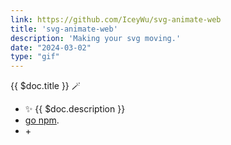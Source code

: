 ```yaml
---
link: https://github.com/IceyWu/svg-animate-web
title: 'svg-animate-web'
description: 'Making your svg moving.'
date: "2024-03-02"
type: "gif"
---
```


{{ $doc.title }} 🪄

- ✨ {{ $doc.description }}
- [<span i-logos-npm-2></span> go npm](https://www.npmjs.com/package/svg-animate-web).
- <span i-logos-typescript-icon></span> + <span i-logos-rollupjs></span>